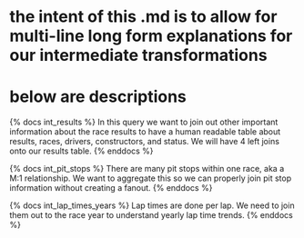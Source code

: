 # the intent of this .md is to allow for multi-line long form explanations for our intermediate transformations

# below are descriptions
{% docs int_results %} In this query we want to join out other important information about the race results to have a human readable table about results, races, drivers, constructors, and status.
We will have 4 left joins onto our results table. {% enddocs %}

{% docs int_pit_stops %} There are many pit stops within one race, aka a M:1 relationship.
We want to aggregate this so we can properly join pit stop information without creating a fanout.  {% enddocs %}

{% docs int_lap_times_years %} Lap times are done per lap. We need to join them out to the race year to understand yearly lap time trends. {% enddocs %}
